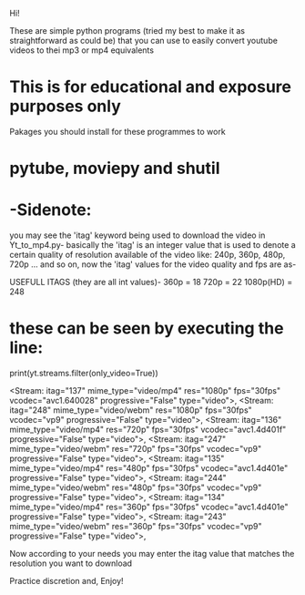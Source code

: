 Hi!

These are simple python programs (tried my best to make it as straightforward as could be) that you can use to easily convert youtube videos to thei mp3 or mp4 equivalents
# This is for educational and exposure purposes only

Pakages you should install for these programmes to work
# pytube, moviepy and shutil

# -Sidenote:
you may see the 'itag' keyword being used to download the video in Yt_to_mp4.py- basically the 'itag' is an integer value that is used to denote a certain quality of resolution available of the video like: 240p, 360p, 480p, 720p ... and so on, now the 'itag' values for the video quality and fps are as-

USEFULL ITAGS (they are all int values)- 
360p = 18
720p = 22
1080p(HD) = 248

# these can be seen by executing the line: 
   
  print(yt.streams.filter(only_video=True))

 <Stream: itag="137" mime_type="video/mp4" res="1080p" fps="30fps" vcodec="avc1.640028" progressive="False" type="video">,
 <Stream: itag="248" mime_type="video/webm" res="1080p" fps="30fps" vcodec="vp9" progressive="False" type="video">,
 <Stream: itag="136" mime_type="video/mp4" res="720p" fps="30fps" vcodec="avc1.4d401f" progressive="False" type="video">,
 <Stream: itag="247" mime_type="video/webm" res="720p" fps="30fps" vcodec="vp9" progressive="False" type="video">,
 <Stream: itag="135" mime_type="video/mp4" res="480p" fps="30fps" vcodec="avc1.4d401e" progressive="False" type="video">,
 <Stream: itag="244" mime_type="video/webm" res="480p" fps="30fps" vcodec="vp9" progressive="False" type="video">,
 <Stream: itag="134" mime_type="video/mp4" res="360p" fps="30fps" vcodec="avc1.4d401e" progressive="False" type="video">,
 <Stream: itag="243" mime_type="video/webm" res="360p" fps="30fps" vcodec="vp9" progressive="False" type="video">,

Now according to your needs you may enter the itag value that matches the resolution you want to download

Practice discretion and,
Enjoy!
